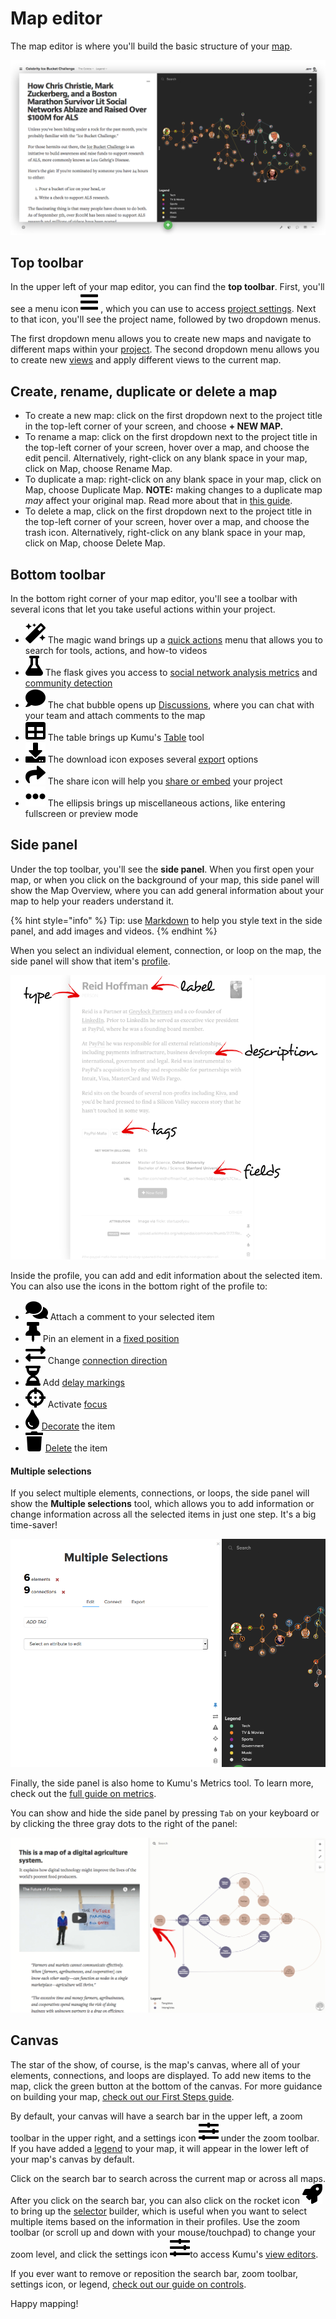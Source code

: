 # Map editor

The map editor is where you'll build the basic structure of your [map](kumus-architecture.md#maps).

![map editor](../images/map-editor.png)

## Top toolbar

In the upper left of your map editor, you can find the **top toolbar**. First, you'll see a menu icon ![](../icons/bars.svg) , which you can use to access [project settings](settings.md#project-settings). Next to that icon, you'll see the project name, followed by two dropdown menus.

The first dropdown menu allows you to create new maps and navigate to different maps within your [project](kumus-architecture.md#projects). The second dropdown menu allows you to create new [views](kumus-architecture.md#views) and apply different views to the current map.

## Create, rename, duplicate or delete a map

* To create a new map: click on the first dropdown next to the project title in the top-left corner of your screen, and choose **+ NEW MAP.**&#x20;
* To rename a map: click on the first dropdown next to the project title in the top-left corner of your screen, hover over a map, and choose the edit pencil. Alternatively, right-click on any blank space in your map, click on Map, choose Rename Map.&#x20;
* To duplicate a map: right-click on any blank space in your map, click on Map, choose Duplicate Map. **NOTE:** making changes to a duplicate map _may_ affect your original map. Read more about that in [this guide](kumus-architecture.md#projects).&#x20;
* To delete a map, click on the first dropdown next to the project title in the top-left corner of your screen, hover over a map, and choose the trash icon. Alternatively, right-click on any blank space in your map, click on Map, choose Delete Map.&#x20;

## Bottom toolbar

In the bottom right corner of your map editor, you'll see a toolbar with several icons that let you take useful actions within your project.

* ![](../icons/magic.svg) The magic wand brings up a [quick actions](user-interfaces/quick-actions.md) menu that allows you to search for tools, actions, and how-to videos
* ![](../icons/flask.svg) The flask gives you access to [social network analysis metrics](../guides/metrics.md) and [community detection](../guides/metrics.md#community-detection)
* ![](../icons/comment.svg) The chat bubble opens up [Discussions](../guides/discussions.md), where you can chat with your team and attach comments to the map
* ![](../icons/table.svg) The table brings up Kumu's [Table](../guides/table.md) tool
* ![](../icons/download.svg) The download icon exposes several [export](../guides/export.md) options
* ![](../icons/share.svg) The share icon will help you [share or embed](../guides/share-and-embed.md) your project
* ![](../icons/ellipsis-h.svg) The ellipsis brings up miscellaneous actions, like entering fullscreen or preview mode

## Side panel

Under the top toolbar, you'll see the **side panel**. When you first open your map, or when you click on the background of your map, this side panel will show the Map Overview, where you can add general information about your map to help your readers understand it.

{% hint style="info" %}
Tip: use [Markdown](../guides/markdown.md) to help you style text in the side panel, and add images and videos.
{% endhint %}

When you select an individual element, connection, or loop on the map, the side panel will show that item's [profile](../guides/profiles.md).

![profile](../images/introduction-profile.png)

Inside the profile, you can add and edit information about the selected item. You can also use the icons in the bottom right of the profile to:

* ![](../icons/comments.svg) Attach a comment to your selected item
* ![](../icons/thumbtack.svg) Pin an element in a [fixed position](../guides/layouts/fixed.md)
* ![](../icons/exchange-alt.svg) Change [connection direction](../faq/how-do-I-add-arrows-to-my-connections.md)
* ![](../icons/hourglass-half.svg) Add [delay markings](../guides/system-mapping.md#add-delay-markings)
* ![](../icons/crosshairs.svg) Activate [focus](../guides/focus.md)
* ![](../icons/tint.svg) [Decorate](../guides/decorate.md) the item
* ![](../icons/trash.svg) [Delete](../faq/how-do-i-delete-data-from-my-project.md) the item

#### Multiple selections

If you select multiple elements, connections, or loops, the side panel will show the **Multiple selections** tool, which allows you to add information or change information across all the selected items in just one step. It's a big time-saver!

![multiple selections](../images/multiple-selections.png)

Finally, the side panel is also home to Kumu's Metrics tool. To learn more, check out the [full guide on metrics](../guides/metrics.md).

You can show and hide the side panel by pressing `Tab` on your keyboard or by clicking the three gray dots to the right of the panel:

![close side panel](../images/close-side-panel.png)

## Canvas

The star of the show, of course, is the map's canvas, where all of your elements, connections, and loops are displayed. To add new items to the map, click the green button at the bottom of the canvas. For more guidance on building your map, [check out our First Steps guide](../getting-started/first-steps.md#build-your-first-map).

By default, your canvas will have a search bar in the upper left, a zoom toolbar in the upper right, and a settings icon ![](../icons/sliders-h.svg) under the zoom toolbar. If you have added a [legend](../guides/legends.md) to your map, it will appear in the lower left of your map's canvas by default.

Click on the search bar to search across the current map or across all maps. After you click on the search bar, you can also click on the rocket icon ![](../icons/rocket.svg) to bring up the [selector](../guides/selectors.md) builder, which is useful when you want to select multiple items based on the information in their profiles. Use the zoom toolbar (or scroll up and down with your mouse/touchpad) to change your zoom level, and click the settings icon ![](../icons/sliders-h.svg)to access Kumu's [view editors](view-editors.md).

If you ever want to remove or reposition the search bar, zoom toolbar, settings icon, or legend, [check out our guide on controls](../guides/controls.md).

Happy mapping!
